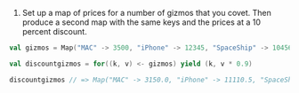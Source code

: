 1. Set up a map of prices for a number of gizmos that you covet. Then produce a second map with the same keys and the prices at a 10 percent discount.

```scala
val gizmos = Map("MAC" -> 3500, "iPhone" -> 12345, "SpaceShip" -> 1045600)

val discountgizmos = for((k, v) <- gizmos) yield (k, v * 0.9)

discountgizmos // => Map("MAC" -> 3150.0, "iPhone" -> 11110.5, "SpaceShip" -> 941040.0): Map[String, Double]
```
